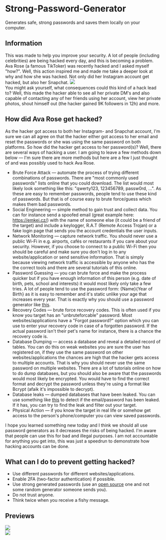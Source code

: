 # Strong-Password-Generator
Generates safe, strong passwords and saves them locally on your computer.

## Information
This was made to help you improve your security. A lot of people (including celebrities) are being hacked every day, and this is becoming a problem.
Ava Rose (a famous TikToker) was recently hacked and I asked myself "how?". Well, this action inspired me and made me take a deeper look at why and how she was hacked. Not only did her Instagram account get hacked, but also her Snapchat.
![](https://i.imgur.com/bHzYpJg.png)<br/>
You might ask yourself, what consequences could this kind of a hack lead to? Well, this made the hacker able to see all her private DM's and also capable of contacting any of her friends using her account, view her private photos, shout himself out (the hacker gained 9K followers in 12h) and more.

## How did Ava Rose get hacked?
As the hacker got access to both her Instagram- and Snapchat account, I'm sure we can all agree on that the hacker either got access to her email and reset the passwords or she was using the same password on both platforms. So how did the hacker get access to her password(s)? Well, there are several ways of hacking a user. I am going to leave a few methods down below — I'm sure there are more methods but here are a few I just thought of and was possibly used to hack Ava Rose.

- Brute Force Attack — automate the process of trying different combinations of passwords. There are "most commonly used passwords" lists online that you could download. The list would most likely look something like this: "qwerty123, 123456789, passw0rd, ...". As these are easy to remember passwords, people tend to use these kind of passwords. But that is of course easy to brute force/guess which makes them bad passwords.
- Social Engineering — simple method to gain trust and collect data. You can for instance send a spoofed email (great example here: https://emkei.cz/) with the name of someone else (it could be a friend of the target) and include a keylogger, R.A.T (Remote Access Trojan) or a fake login page that sends you the account credentials the user inputs.
- Network Monitoring — capture network traffic. You should never use a public Wi-Fi in e.g. airports, cafés or restaurants if you care about your security. However, if you choose to connect to a public Wi-Fi then you should be careful and make sure you don't log in to any website/application or send sensitive information. That is simply because viewing network traffic is accessible by anyone who has the the correct tools and there are several tutorials of this online.
- Password Guessing — you can brute force and make the process quicker but if you have enough information of this person (e.g. date of birth, pets, school and interests) it would most likely only take a few tries. A lot of people tend to use the password form: {Name}{Year of Birth} as it is easy to remember and it's static unlike your age that increases every year. That is exactly why you should use a password generator like [this](https://github.com/zoony1337/Strong-Password-Generator/blob/master/main.py).
- Recovery Codes — brute force recovery codes. This is often used if you know you target has an "unbruteforcable" password. Most websites/applications have a "Forgot password?" option which you can use to enter your recovery code in case of a forgotten password. If the actual password isn't their pet's name for instance, there is a chance the recovery code is.
- Database Dumping — access a database and reveal a detailed record of tables. You can do this on weak websites you are sure the user has registered on, if they use the same password on other websites/applications the chances are high that the hacker gets access to multiple accounts. That is why you should never use the same password on multiple websites. There are a lot of tutorials online on how to do dump databases, but you should also be aware that the passwords would most likely be encrypted. You would have to find the correct format and decrypt the password unless they're using a format like Bcrypt (afaik it's impossible to decrypt).
- Database leaks — dumped databases that have been leaked. You can use something like [this](https://github.com/zoony1337/Email-to-Password) to detect if the email/password has been leaked. If it has, you can try to find the leak and filter out your target.
- Physical Action — if you know the target in real life or somehow get access to the person's phone/computer you can view saved passwords.

I hope you learned something new today and I think we should all use password generators as it decreases the risks of being hacked. I'm aware that people can use this for bad and illegal purposes. I am not accountable for anything you get into, this was just a speedrun to demonstrate how hacking accounts can be done.

## What can I do to prevent getting hacked?
- Use different passwords for different websites/applications.
- Enable 2FA (two-factor authentication) if possible.
- Use strong generated passwords (use an [open source](https://github.com/zoony1337/Strong-Password-Generator/blob/master/main.py) one and not some random generator someone sends you).
- Do not trust anyone.
- Think twice when you receive a fishy message.

## Previews
![](https://i.imgur.com/IqkjGVI.png)<br/>
![](https://i.imgur.com/KNst0FA.png)
